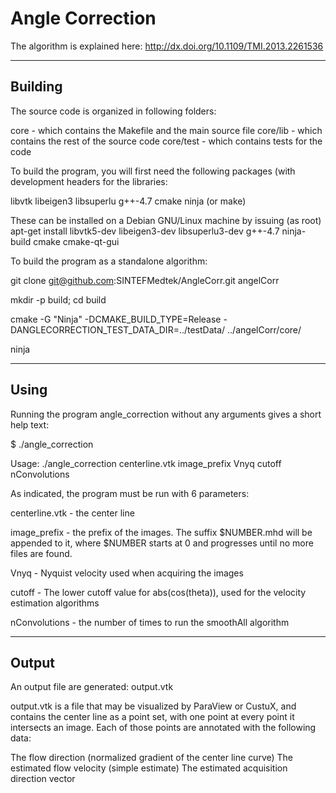 # Angle Correction

The algorithm is explained here: http://dx.doi.org/10.1109/TMI.2013.2261536

----------------------------------------------------------------------------
Building
-----------------------------------------------------------------------------
The source code is organized in following folders:

core - which contains the Makefile and the main source file
core/lib - which contains the rest of the source code
core/test - which contains tests for the code

To build the program, you will first need the following packages (with development headers for the libraries:

libvtk
libeigen3
libsuperlu
g++-4.7
cmake
ninja (or make)

These can be installed on a Debian GNU/Linux machine by issuing (as root)
apt-get install libvtk5-dev libeigen3-dev libsuperlu3-dev g++-4.7 ninja-build cmake cmake-qt-gui

To build the program as a standalone algorithm:

git clone  git@github.com:SINTEFMedtek/AngleCorr.git angelCorr

mkdir -p build; cd build

cmake -G "Ninja" -DCMAKE_BUILD_TYPE=Release -DANGLECORRECTION_TEST_DATA_DIR=../testData/ ../angelCorr/core/

ninja


-----------------------------------------------------------------------------
Using
-----------------------------------------------------------------------------

Running the program angle_correction without any arguments gives a short help text:

$ ./angle_correction 

Usage: ./angle_correction centerline.vtk image_prefix Vnyq cutoff nConvolutions


As indicated, the program must be run with 6 parameters:

centerline.vtk 	 - the center line

image_prefix 	 - the prefix of the images. The suffix $NUMBER.mhd will be appended to it, 
		   where $NUMBER starts at 0 and progresses until no more files are found.

Vnyq 		 - Nyquist velocity used when acquiring the images

cutoff 		 - The lower cutoff value for abs(cos(theta)), used for the velocity estimation algorithms

nConvolutions 	 - the number of times to run the smoothAll algorithm

-----------------------------------------------------------------------------
Output
-----------------------------------------------------------------------------

An output file are generated: output.vtk

output.vtk is a file that may be visualized by ParaView or CustuX, and contains the center line as a point set, with one point at every point it intersects an image. Each of those points are annotated with the following data:

The flow direction (normalized gradient of the center line curve)
The estimated flow velocity (simple estimate)
The estimated acquisition direction vector
